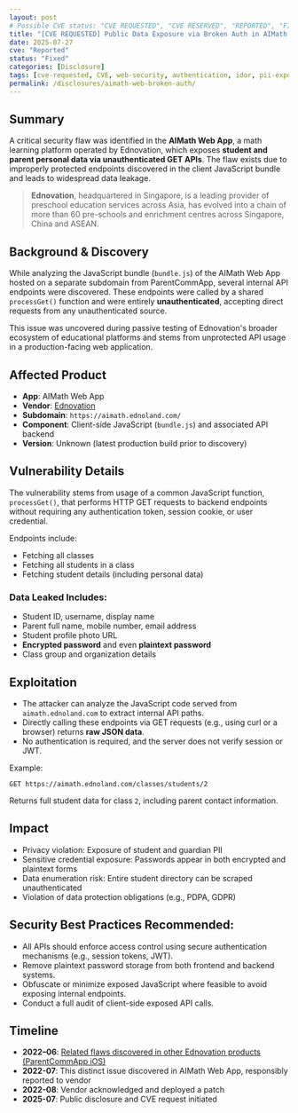 ```yaml
---
layout: post
# Possible CVE status: "CVE REQUESTED", "CVE RESERVED", "REPORTED", "FIXED", "FIXED – NO CVE", "NO RESPONSE", "UNPATCHED", "CVE-YYYY-NNNNN"
title: "[CVE REQUESTED] Public Data Exposure via Broken Auth in AIMath Web App"
date: 2025-07-27
cve: "Reported"
status: "Fixed"
categories: [Disclosure]
tags: [cve-requested, CVE, web-security, authentication, idor, pii-exposure, ednovation, vulnerability, ios, aimath, api]
permalink: /disclosures/aimath-web-broken-auth/
---
```


## Summary

A critical security flaw was identified in the **AIMath Web App**, a math learning platform operated by Ednovation, which exposes **student and parent personal data via unauthenticated GET APIs**. The flaw exists due to improperly protected endpoints discovered in the client JavaScript bundle and leads to widespread data leakage.

> **Ednovation**, headquartered in Singapore, is a leading provider of preschool education services across Asia, has evolved into a chain of more than 60 pre-schools and enrichment centres across Singapore, China and ASEAN.

## Background & Discovery

While analyzing the JavaScript bundle (`bundle.js`) of the AIMath Web App hosted on a separate subdomain from ParentCommApp, several internal API endpoints were discovered. These endpoints were called by a shared `processGet()` function and were entirely **unauthenticated**, accepting direct requests from any unauthenticated source.

This issue was uncovered during passive testing of Ednovation's broader ecosystem of educational platforms and stems from unprotected API usage in a production-facing web application.

## Affected Product

- **App**: AIMath Web App
- **Vendor**:  [Ednovation](https://ednovation.com)
- **Subdomain**: `https://aimath.ednoland.com/`
- **Component**: Client-side JavaScript (`bundle.js`) and associated API backend
- **Version**: Unknown (latest production build prior to discovery)

## Vulnerability Details

The vulnerability stems from usage of a common JavaScript function, `processGet()`, that performs HTTP GET requests to backend endpoints without requiring any authentication token, session cookie, or user credential.

Endpoints include:

- Fetching all classes
- Fetching all students in a class
- Fetching student details (including personal data)

### Data Leaked Includes:

- Student ID, username, display name
- Parent full name, mobile number, email address
- Student profile photo URL
- **Encrypted password** and even **plaintext password**
- Class group and organization details

## Exploitation

- The attacker can analyze the JavaScript code served from `aimath.ednoland.com` to extract internal API paths.
- Directly calling these endpoints via GET requests (e.g., using curl or a browser) returns **raw JSON data**.
- No authentication is required, and the server does not verify session or JWT.

Example:

```http
GET https://aimath.ednoland.com/classes/students/2
```

Returns full student data for class `2`, including parent contact information.

## Impact

- Privacy violation: Exposure of student and guardian PII
- Sensitive credential exposure: Passwords appear in both encrypted and plaintext forms
- Data enumeration risk: Entire student directory can be scraped unauthenticated
- Violation of data protection obligations (e.g., PDPA, GDPR)

## **Security Best Practices Recommended**:

- All APIs should enforce access control using secure authentication mechanisms (e.g., session tokens, JWT).
- Remove plaintext password storage from both frontend and backend systems.
- Obfuscate or minimize exposed JavaScript where feasible to avoid exposing internal endpoints.
- Conduct a full audit of client-side exposed API calls.

## Timeline

- **2022–06**: [Related flaws discovered in other Ednovation products (ParentCommApp iOS)](/disclosures/parentcommapp-api-auth-bypass/)
- **2022-07**: This distinct issue discovered in AIMath Web App, responsibly reported to vendor
- **2022-08**: Vendor acknowledged and deployed a patch  
- **2025-07**: Public disclosure and CVE request initiated  